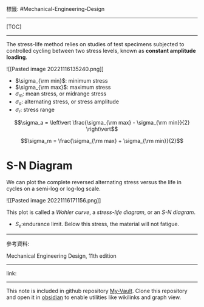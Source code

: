 標籤: #Mechanical-Engineering-Design 

---

[TOC]

---

The stress-life method relies on studies of test specimens subjected to controlled cycling between two stress levels, known as **constant amplitude loading**.

![[Pasted image 20221116135240.png]]

- $\sigma_{\rm min}$: minimum stress
- $\sigma_{\rm max}$: maximum stress
- $\sigma_{m}$: mean stress, or midrange stress
- $\sigma_a$: alternating stress, or stress amplitude
- $\sigma_r$: stress range

$$\sigma_a = \left\vert
	\frac{\sigma_{\rm max} - \sigma_{\rm min}}{2}
\right\vert$$

$$\sigma_m = \frac{\sigma_{\rm max} + \sigma_{\rm min}}{2}$$

# S-N Diagram

We can plot the complete reversed alternating stress versus the life in cycles on a semi-log or log-log scale.

![[Pasted image 20221116171156.png]]

This plot is called a *Wohler curve*, a *stress-life diagram*, or an *S-N diagram*.

- $S_e$:endurance limit. Below this stress, the material will not fatigue.

---

參考資料:

Mechanical Engineering Design, 11th edition

---

link:


---

This note is included in github repository [My-Vault](https://github.com/LittleD3092/My-Vault.git). Clone this repository and open it in [obsidian](https://obsidian.md/) to enable utilities like wikilinks and graph view.